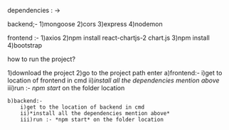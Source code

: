 dependencies : -> 

backend;-
1)mongoose
2)cors
3)express
4)nodemon

frontend :-
1)axios
2)npm install react-chartjs-2 chart.js
3)npm install  
4)bootstrap

how to run the project?

1)download the project 
2)go to the project path enter
    a)frontend:-
        i)get to location of frontend in cmd
        ii)*install all the dependencies mention above*
        iii)run :- *npm start* on the folder location

    b)backend:-
        i)get to the location of backend in cmd
        ii)*install all the dependencies mention above*
        iii)run :- *npm start* on the folder location